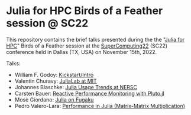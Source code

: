 # Julia for HPC Birds of a Feather session @ SC22

This repository contains the brief talks presented during the the "[Julia for
HPC](https://sc22.supercomputing.org/presentation/?id=bof136&sess=sess309)" Birds of a
Feather session at the
[SuperComputing22](https://sc22.supercomputing.org/presentation/?id=bof136&sess=sess309)
(SC22) conference held in Dallas (TX, USA) on November 15th, 2022.

Talks:

* William F. Godoy: [Kickstart/Intro](./01-William-Intro-SC22_Julia_BoF.pdf)
* Valentin Churavy: [JuliaLab at MIT](./02-Valentin-JuliaLab@JuliaHPC.pdf)
* Johannes Blaschke: [Julia Usage Trends at NERSC](./03-Johannes.pptx)
* Carsten Bauer: [Reactive Performance Monitoring with Pluto.jl](./04-Carsten-reactive_perfmon.mp4)
* Mosè Giordano: [Julia on Fugaku](./05-Mose-Julia_on_A64FX.pdf)
* Pedro Valero-Lara: [Performance in Julia (Matrix-Matrix Multiplication)](./06-PedroValeroLara-Julia-HPC.pptx)
